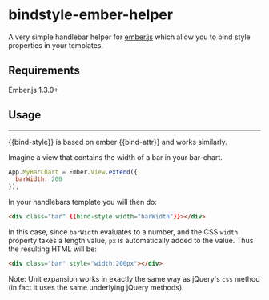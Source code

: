 # bindstyle-ember-helper

A very simple handlebar helper for [ember.js](http://emberjs.com) which allow you to bind style properties in your templates. 

## Requirements

Ember.js 1.3.0+

## Usage
---
{{bind-style}} is based on ember {{bind-attr}} and works similarly.


Imagine a view that contains the width of a bar in your bar-chart.

```javascript
App.MyBarChart = Ember.View.extend({
  barWidth: 200
});
```

In your handlebars template you will then do:

```html
<div class="bar" {{bind-style width="barWidth"}}></div>
```

In this case, since `barWidth` evaluates to a number, and the CSS `width` property takes a length value, `px` is automatically added to the value. Thus the resulting HTML will be:

```html
<div class="bar" style="width:200px"></div>
```

Note: Unit expansion works in exactly the same way as jQuery's `css` method (in fact it uses the same underlying jQuery methods).

